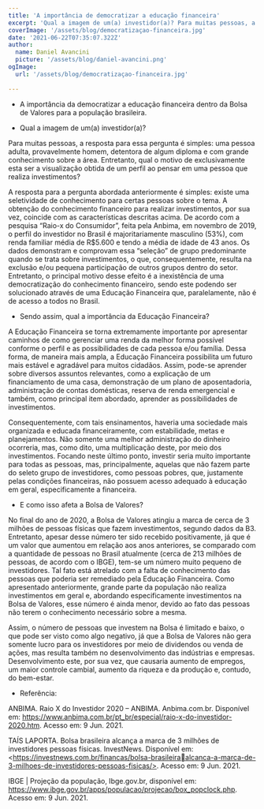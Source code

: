 ```yaml
---
title: 'A importância de democratizar a educação financeira'
excerpt: 'Qual a imagem de um(a) investidor(a)? Para muitas pessoas, a resposta para essa pergunta é simples: uma pessoa adulta, provavelmente homem, detentora de algum diploma e com grande conhecimento sobre a área. Entretanto, qual o motivo de exclusivamente esta ser a visualização obtida de um perfil ao pensar em uma pessoa que realiza investimentos?' 
coverImage: '/assets/blog/democratizaçao-financeira.jpg'
date: '2021-06-22T07:35:07.322Z'
author:
  name: Daniel Avancini 
  picture: '/assets/blog/daniel-avancini.png'
ogImage:
  url: '/assets/blog/democratizaçao-financeira.jpg'
  
---
```

* A importância da democratizar a educação financeira dentro da Bolsa de Valores para a população brasileira.

* Qual a imagem de um(a) investidor(a)?

Para muitas pessoas, a resposta para essa pergunta é simples: uma pessoa adulta, provavelmente homem, detentora de algum diploma e com grande conhecimento sobre a área. Entretanto, qual o motivo de exclusivamente esta ser a visualização obtida de um perfil ao pensar em uma pessoa que realiza investimentos?

A resposta para a pergunta abordada anteriormente é simples: existe uma seletividade de conhecimento para certas pessoas sobre o tema. A obtenção do conhecimento financeiro para realizar investimentos, por sua vez, coincide com as características descritas acima. De acordo com a pesquisa “Raio-x do Consumidor”, feita pela Anbima, em novembro de 2019, o perfil do investidor no Brasil é majoritariamente masculino (53%), com renda familiar média de R$5.600 e tendo a média de idade de 43 anos. Os dados demonstram e comprovam essa “seleção” de grupo predominante quando se trata sobre investimentos, o que, consequentemente, resulta na exclusão e/ou pequena participação de outros grupos dentro do setor. Entretanto, o principal motivo desse efeito é a inexistência de uma democratização do conhecimento financeiro, sendo este podendo ser solucionado através de uma Educação Financeira que, paralelamente, não é de acesso a todos no Brasil.

* Sendo assim, qual a importância da Educação Financeira?

A Educação Financeira se torna extremamente importante por apresentar caminhos de como gerenciar uma renda da melhor forma possível conforme o perfil e as possibilidades de cada pessoa e/ou família. Dessa forma, de maneira mais ampla, a Educação Financeira possibilita um futuro mais estável e agradável para muitos cidadãos. Assim, pode-se aprender sobre diversos assuntos relevantes, como a explicação de um financiamento de uma casa, demonstração de um plano de aposentadoria, administração de contas domésticas, reserva de renda emergencial e também, como principal item abordado, aprender as possibilidades de investimentos.

Consequentemente, com tais ensinamentos, haveria uma sociedade mais organizada e educada financeiramente, com estabilidade, metas e planejamentos. Não somente uma melhor administração do dinheiro ocorreria, mas, como dito, uma multiplicação deste, por meio dos investimentos. Focando neste último ponto, investir seria muito importante para todas as pessoas, mas, principalmente, aquelas que não fazem parte do seleto grupo de investidores, como pessoas pobres, que, justamente pelas condições financeiras, não possuem acesso adequado à educação em geral, especificamente a financeira.

* E como isso afeta a Bolsa de Valores?

No final do ano de 2020, a Bolsa de Valores atingiu a marca de cerca de 3 milhões de pessoas físicas que fazem investimentos, segundo dados da B3. Entretanto, apesar desse número ter sido recebido positivamente, já que é um valor que aumentou em relação aos anos anteriores, se comparado com a quantidade de pessoas no Brasil atualmente (cerca de 213 milhões de pessoas, de acordo com o IBGE), tem-se um número muito pequeno de investidores. Tal fato está atrelado com a falta de conhecimento das pessoas que poderia ser remediado pela Educação Financeira. Como apresentado anteriormente, grande parte da população não realiza investimentos em geral e, abordando especificamente investimentos na Bolsa de Valores, esse número é ainda menor, devido ao fato das pessoas não terem o conhecimento necessário sobre a mesma.

Assim, o número de pessoas que investem na Bolsa é limitado e baixo, o que pode ser visto como algo negativo, já que a Bolsa de Valores não gera somente lucro para os investidores por meio de dividendos ou venda de ações, mas resulta também no desenvolvimento das indústrias e empresas. Desenvolvimento este, por sua vez, que causaria aumento de empregos, um maior controle cambial, aumento da riqueza e da produção e, contudo, do bem-estar.

* Referência:

ANBIMA. Raio X do Investidor 2020 – ANBIMA. Anbima.com.br. Disponível em: <https://www.anbima.com.br/pt_br/especial/raio-x-do-investidor-2020.htm>. Acesso em: 9 Jun. 2021.

TAÍS LAPORTA. Bolsa brasileira alcança a marca de 3 milhões de investidores pessoas físicas. InvestNews. Disponível em: <https://investnews.com.br/financas/bolsa-brasileiraalcanca-a-marca-de-3-milhoes-de-investidores-pessoas-fisicas/>. Acesso em: 9 Jun. 2021.

IBGE | Projeção da população, Ibge.gov.br, disponível em: <https://www.ibge.gov.br/apps/populacao/projecao/box_popclock.php>. Acesso em: 9 Jun. 2021.
